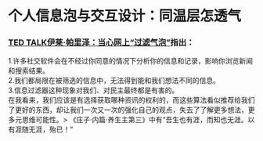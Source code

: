 
# 个人信息泡与交互设计：同温层怎透气
### [TED TALK伊莱·帕里泽：当心网上“过滤气泡”](https://www.ted.com/talks/eli_pariser_beware_online_filter_bubbles?language=zh-cn)指出：  
1.许多社交软件会在不经过你同意的情况下分析你的信息和记录，影响你浏览新闻和搜索结果。    
2.我们都局限在被筛选的信息中，无法得到能和我们想法不同的信息。    
3.信息过滤器这种现象对我们、对民主最终都是有害的。  
在我看来，我们应该是有选择获取哪种资讯的权利的，而这些算法看似推荐给我们了更好的东西，却让我们一次又一次的强化自己的观点，失去了了解更多想法，更多元思维可能性。> 《庄子·内篇·养生主第三》中有“吾生也有涯，而知也无涯。以有涯随无涯，殆已！”
